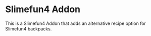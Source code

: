 # Slimefun4 Addon
This is a Slimefun4 Addon that adds an alternative recipe option for Slimefun4 backpacks.